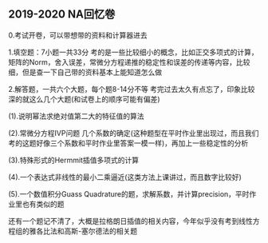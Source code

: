 ## 2019-2020 NA回忆卷

0.考试开卷，可以带想带的资料和计算器进去

1.填空题：7小题一共33分 考的是一些比较细小的概念，比如正交多项式的计算，矩阵的Norm，舍入误差，常微分方程递推的稳定性和误差的传递等内容，比较细，但是查一下自己带的资料基本上能知道怎么做 

2.解答题，一共六个大题，每个题8-14分不等 考完过去太久有点忘了，印象比较深的就这么几个大题(和试卷上的顺序可能有偏差)

 (1).说明幂法求绝对值第二大的特征值的算法 

(2).常微分方程IVP问题 几个系数的确定(这种题型在平时作业里出现过，而且我们考的这题好像三个系数和平时作业里答案一模一样)，再加上一些稳定性的分析 

(3).特殊形式的Hermmit插值多项式的计算 

(4).一个表达式非线性的最小二乘逼近(这类方法上课讲过，而且数字比较好)

(5).一个数值积分Guass Quadrature的题，求解系数，并计算precision，平时作业里也有类似的题

还有一个题记不清了，大概是拉格朗日插值的相关内容，今年似乎没有考到线性方程组的雅各比法和高斯-塞尔德法的相关题